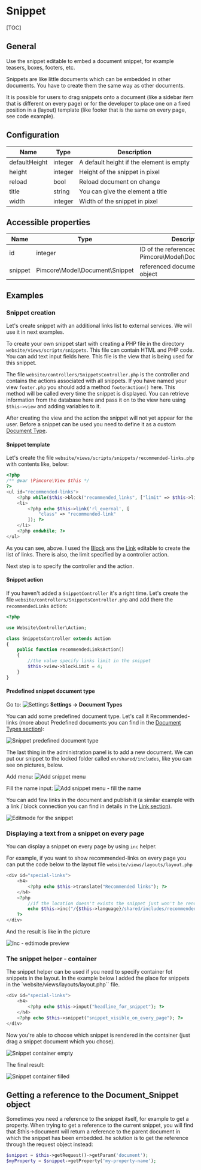 # Snippet

[TOC]

## General

Use the snippet editable to embed a document snippet, for example teasers, boxes, footers, etc.

Snippets are like little documents which can be embedded in other documents. 
You have to create them the same way as other documents.

It is possible for users to drag snippets onto a document (like a sidebar item that is different on every page) or for the
developer to place one on a fixed position in a (layout) template (like footer that is the same on every page, see code example).

## Configuration

| Name          | Type    | Description                              |
|---------------|---------|------------------------------------------|
| defaultHeight | integer | A default height if the element is empty |
| height        | integer | Height of the snippet in pixel           |
| reload        | bool    | Reload document on change                |
| title         | string  | You can give the element a title         |
| width         | integer | Width of the snippet in pixel            |

## Accessible properties

| Name    | Type                           | Description                                         |
|---------|--------------------------------|-----------------------------------------------------|
| id      | integer                        | ID of the referenced Pimcore\Model\Document\Snippet |
| snippet | Pimcore\Model\Document\Snippet | referenced document snippet object                  |

## Examples

### Snippet creation

Let's create snippet with an additional links list to external services. We will use it in next examples.
 
To create your own snippet start with creating a PHP file in the directory `website/views/scripts/snippets`. 
This file can contain HTML and PHP code. You can add text input fields here. 
This file is the view that is being used for this snippet.

The file `website/controllers/SnippetsController.php` is the controller and contains the actions associated with all snippets. 
If you have named your view `footer.php` you should add a method `footerAction()` here. 
This method will be called every time the snippet is displayed. You can retrieve information from the database here and pass it on to the view here using `$this->view` and adding variables to it.

After creating the view and the action the snippet will not yet appear for the user. 
Before a snippet can be used you need to define it as a custom [Document Type](../07_Document_Types/07_Predefined_Document_Types.md).

#### Snippet template

Let's create the file `website/views/scripts/snippets/recommended-links.php` with contents like, below:

```php
<?php
/** @var \Pimcore\View $this */
?>
<ul id="recommended-links">
    <?php while($this->block("recommended_links", ["limit" => $this->limit])->loop()): ?>
    <li>
        <?php echo $this->link('rl_exernal', [
            "class" => "recommended-link"
        ]); ?>
    </li>
    <?php endwhile; ?>
</ul>
```

As you can see, above. I used the [Block](./06_Block.md) ans the [Link](./18_Link.md) editable to create the list of links.
There is also, the limit specified by a controller action. 

Next step is to specify the controller and the action.

#### Snippet action

If you haven't added a `SnippetController` it's a right time. 
Let's create the file `website/controllers/SnippetsController.php` and add there the `recommendedLinks` action:

```php
<?php

use Website\Controller\Action;

class SnippetsController extends Action
{
    public function recommendedLinksAction()
    {
        //the value specify links limit in the snippet
        $this->view->blockLimit = 4;
    }
}
```

#### Predefined snippet document type

<div class="inline-imgs">

Go to: ![Settings](../../img/Pimcore_Elements_settings.png) **Settings -> Document Types**

</div>

You can add some predefined document type. Let's call it Recommended-links (more about Predefined documents you can 
find in the [Document Types section](../07_Document_Types/07_Predefined_Document_Types.md)):

![Snippet predefined document type](../../img/editables_snippet_document_type.png)

The last thing in the administration panel is to add a new document. 
We can put our snippet to the locked folder called `en/shared/includes`, like you can see on pictures, below.

Add menu:
![Add snippet menu](../../img/editables_snippet_add_document.png)

Fill the name input:
![Add snippet menu - fill the name](../../img/editables_snippet_add_document_popup.png)

You can add few links in the document and publish it (a similar example with a link / block connection you can find in details in the [Link section](./18_Link.md)). 

![Editmode for the snippet](../../img/editables_snippet_editmode.png)


### Displaying a text from a snippet on every page

You can display a snippet on every page by using `inc` helper.

For example, if you want to show recommended-links on every page you can put the code below to the layout file `website/views/layouts/layout.php`

```php
<div id="special-links">
    <h4>
        <?php echo $this->translate("Recommended links"); ?>
    </h4>
    <?php 
        //if the location doesn't exists the snippet just won't be rendered
        echo $this->inc("/{$this->language}/shared/includes/recommended-links"); 
    ?> 
</div>
```

And the result is like in the picture

![Inc - edtimode preview](../../img/editables_snippet_inc_editmode_preview.png)

### The snippet helper - container

The snippet helper can be used if you need to specify container fot snippets in the layout.
In the example below I added the place for snippets in the `website/views/layouts/layout.php`` file. 

```php
<div id="special-links">
    <h4>
        <?php echo $this->input("headline_for_snippet"); ?>
    </h4>
    <?php echo $this->snippet("snippet_visible_on_every_page"); ?>
</div>
```

Now you're able to choose which snippet is rendered in the container (just drag a snippet document which you chose).

![Snippet container empty](../../img/editables_snippet_container_empty.png)

The final result:

![Snippet container filled](../../img/editables_snippet_container_filled.png)


## Getting a reference to the Document_Snippet object
Sometimes you need a reference to the snippet itself, for example to get a property. 
When trying to get a reference to the current snippet, you will find that $this->document will return a reference to the parent document in which the snippet has been embedded. 
he solution is to get the reference through the request object instead:

```php
$snippet = $this->getRequest()->getParam('document');
$myProperty = $snippet->getProperty('my-property-name');
```